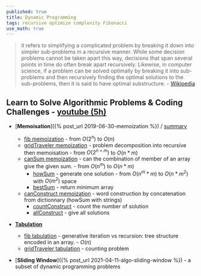 ```yaml
---
published: true
title: Dynamic Programming
tags: recursive optimize complexity Fibonacci
use_math: true
---
```

> it refers to simplifying a complicated problem by breaking it down into simpler sub-problems in a recursive manner.  While some decision problems cannot be taken apart this way, decisions that span several points in time do often break apart recursively. Likewise, in computer science, if a problem can be solved optimally by breaking it into sub-problems and then recursively finding the optimal solutions to the sub-problems, then it is said to have optimal substructure. - [Wikipedia](https://en.wikipedia.org/wiki/Dynamic_programming)

## Learn to Solve Algorithmic Problems & Coding Challenges - [youtube (5h)](https://www.youtube.com/watch?v=oBt53YbR9Kk)
- [**Memoisation**]({% post_url 2019-06-30-memoization %}) / [summary](https://www.youtube.com/watch?v=oBt53YbR9Kk&t=3892s)
	- [fib memoization](https://www.youtube.com/watch?v=oBt53YbR9Kk&t=210s) - from $O(2^n)$ to $O(n)$
    - [gridTraveler memoization](https://www.youtube.com/watch?v=oBt53YbR9Kk&t=2319s) - problem decomposition into recursive then memoisation - from $O(2^{n+m})$ to $O(n*m)$
	- [canSum memoization](https://www.youtube.com/watch?v=oBt53YbR9Kk&t=4196s) - can the combination of member of an array give the given sum. - from $O(n^m)$ to $O(n*m)$
		- [howSum](https://www.youtube.com/watch?v=oBt53YbR9Kk&t=5369s) - generate one solution - from $O(n^m * m)$ to $O(n*m^2)$ with $O(m^2)$ space
        - [bestSum](https://www.youtube.com/watch?v=oBt53YbR9Kk&t=6726s) - return minimum array
	- [canConstruct memoization](https://www.youtube.com/watch?v=oBt53YbR9Kk&t=7965s) - word construction by concatenation from dictionnary (howSum with strings)
		- [countConstruct](https://www.youtube.com/watch?v=oBt53YbR9Kk&t=9516s) - count the number of solution
        - [allConstruct](https://www.youtube.com/watch?v=oBt53YbR9Kk&t=10050s) - give all solutions

- [**Tabulation**](https://www.youtube.com/watch?v=oBt53YbR9Kk&t=12872s)
	- [fib tabulation](https://www.youtube.com/watch?v=oBt53YbR9Kk&t=11453s) - generative iteration vs recursion: tree structure encoded in an array. - $O(n)$
    - [gridTraveler tabulation](https://www.youtube.com/watch?v=oBt53YbR9Kk&t=12137s) - counting problem
- [**Sliding Window**]({% post_url 2021-04-11-algo-sliding-window %}) - a subset of dynamic programming problems